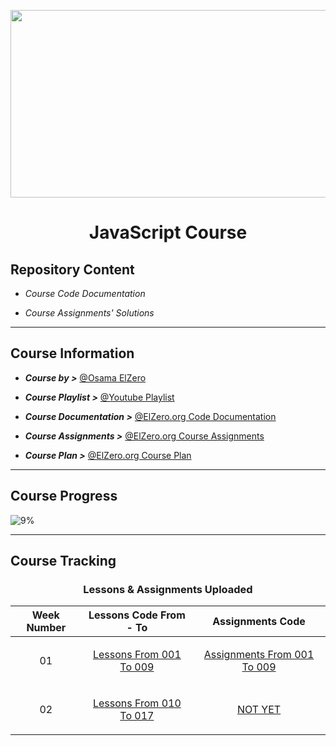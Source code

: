<p  align="center">

<img  src="https://www.tutorialrepublic.com/lib/images/javascript-illustration.png"  height="300px"  width  ="800px">

</p>

# <p  align="center"> JavaScript Course </p>

## Repository Content

- _Course Code Documentation_

- _Course Assignments' Solutions_

---

## Course Information

- **_Course by >_** [@Osama ElZero](https://www.facebook.com/OsElzero)

- **_Course Playlist >_** [@Youtube Playlist](https://www.youtube.com/playlist?list=PLDoPjvoNmBAx3kiplQR_oeDqLDBUDYwVv)

- **_Course Documentation >_** [@ElZero.org Code Documentation](https://elzero.org/category/courses/javascript-bootcamp/)

- **_Course Assignments >_** [@ElZero.org Course Assignments](https://elzero.org/category/assignments/javascript-bootcamp-assignments/)

- **_Course Plan >_** [@ElZero.org Course Plan](https://elzero.org/study/javascript-bootcamp-2021-study-plan/)

---

## Course Progress

![9%](https://progress-bar.dev/9?title=Progress)

---

## Course Tracking

<div align = "center">

### Lessons & Assignments Uploaded

| Week Number                | Lessons Code From - To                                                                                                                          | Assignments Code                                                                                                                                            |
| -------------------------- | ----------------------------------------------------------------------------------------------------------------------------------------------- | ----------------------------------------------------------------------------------------------------------------------------------------------------------- |
| <p align="center"> 01 </p> | <p align="center"> [Lessons From 001 To 009](https://github.com/GeorgeBeshay/JavaScript/tree/main/Lessons/Lessons%20From%20001%20To%20009) </p> | <p align="center"> [Assignments From 001 To 009](https://github.com/GeorgeBeshay/JavaScript/tree/main/Assignments/Assignments%20From%20001%20To%20009) </p> |
| <p align="center"> 02 </p> | <p align="center"> [Lessons From 010 To 017](https://github.com/GeorgeBeshay/JavaScript/tree/main/Lessons/Lessons%20From%20010%20To%20017) </p> | <p align="center"> [NOT YET](https://github.com/GeorgeBeshay/JavaScript/tree/main/Assignments/Assignments%20From%20010%20To%20017) </p>                     |

</div>
